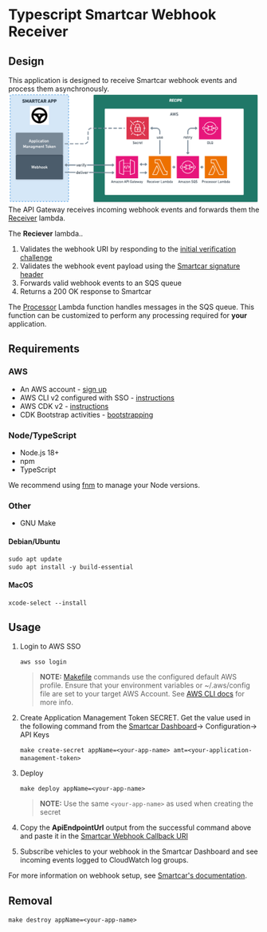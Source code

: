 # Typescript Smartcar Webhook Receiver


## Design
This application is designed to receive Smartcar webhook events and process them asynchronously. 
![Design Diagram](docs/Design.png)
The API Gateway receives incoming webhook events and forwards them the [Receiver](src/lambdas/api/index.ts) lambda.

The **Reciever** lambda..
1. Validates the webhook URI by responding to the [initial verification challenge](https://smartcar.com/docs/integrations/webhooks/callback-verification)
2. Validates the webhook event payload using the [Smartcar signature header](https://smartcar.com/docs/integrations/webhooks/payload-verification)
3. Forwards valid webhook events to an SQS queue
4. Returns a 200 OK response to Smartcar

The [Processor](src/lambdas/sqs/index.ts) Lambda function handles messages in the SQS queue.
This function can be customized to perform any processing required for **your** application.

## Requirements
### AWS
* An AWS account - [sign up](https://signin.aws.amazon.com/signup?request_type=register)
* AWS CLI v2 configured with SSO - [instructions](https://docs.aws.amazon.com/cli/latest/userguide/getting-started-install.html)
* AWS CDK v2 - [instructions](https://docs.aws.amazon.com/cdk/v2/guide/getting-started.html)
* CDK Bootstrap activities - [bootstrapping](https://docs.aws.amazon.com/cdk/v2/guide/bootstrapping-env.html)
### Node/TypeScript
* Node.js 18+ 
* npm
* TypeScript

We recommend using [fnm](https://github.com/Schniz/fnm?tab=readme-ov-file#installation) to manage your Node versions.

### Other
* GNU Make

#### Debian/Ubuntu
```
sudo apt update
sudo apt install -y build-essential
```

#### MacOS
```
xcode-select --install
```




## Usage
1. Login to AWS SSO
    ```
    aws sso login
    ```

    > **__NOTE:__** [Makefile](/Makefile) commands use the configured default AWS profile. Ensure that your environment variables or ~/.aws/config file are set to your target AWS Account. See [AWS CLI docs](https://docs.aws.amazon.com/cli/latest/userguide/cli-configure-sso.html) for more info.


1. Create Application Management Token SECRET. Get the value used in the following command from the [Smartcar Dashboard](https://dashboard.smartcar.com/)-> Configuration-> API Keys
    ```
    make create-secret appName=<your-app-name> amt=<your-application-management-token>
    ```

1. Deploy
    ```
    make deploy appName=<your-app-name>
    ```

    > **__NOTE:__** Use the same `<your-app-name>` as used when creating the secret
1. Copy the **ApiEndpointUrl** output from the successful command above and paste it in the [Smartcar Webhook Callback URI](https://dashboard.smartcar.com/)
1. Subscribe vehicles to your webhook in the Smartcar Dashboard and see incoming events logged to CloudWatch log groups.

For more information on webhook setup, see [Smartcar's documentation](https://smartcar.com/docs/integrations/webhooks/overview).

## Removal
```
make destroy appName=<your-app-name>
```
